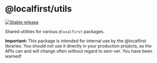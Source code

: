 # @localfirst/utils

[![Stable release](https://img.shields.io/npm/v/@localfirst/utils.svg)](https://npm.im/@localfirst/utils)

Shared utilities for various `@localfirst` packages.

**Important:** This package is intended for internal use by the @localfirst libraries. You should not use it directly in your production projects, as the APIs can and will change often without regard to sem-ver. You have been warned!
